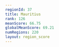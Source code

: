 ```yaml
---
regionId: 37
title: Mauritius
rank: 126
meanScore: 66.75
globalMeanScore: 69.21
numRegions: 220
layout: region_score
---
```

